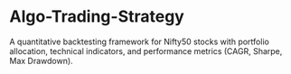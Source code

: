 # Algo-Trading-Strategy
A quantitative backtesting framework for Nifty50 stocks with portfolio allocation, technical indicators, and performance metrics (CAGR, Sharpe, Max Drawdown).
